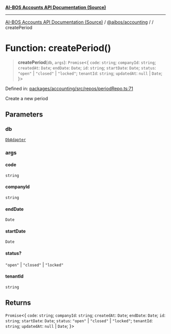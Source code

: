 [**AI-BOS Accounts API Documentation (Source)**](../../../README.md)

***

[AI-BOS Accounts API Documentation (Source)](../../../README.md) / [@aibos/accounting](../README.md) / [](../README.md) / createPeriod

# Function: createPeriod()

> **createPeriod**(`db`, `args`): `Promise`\<\{ `code`: `string`; `companyId`: `string`; `createdAt`: `Date`; `endDate`: `Date`; `id`: `string`; `startDate`: `Date`; `status`: `"open"` \| `"closed"` \| `"locked"`; `tenantId`: `string`; `updatedAt`: `null` \| `Date`; \}\>

Defined in: [packages/accounting/src/repos/periodRepo.ts:71](https://github.com/pohlai88/accounts/blob/48103fb36d28b2b9bfb33472b6de2f719773cde9/packages/accounting/src/repos/periodRepo.ts#L71)

Create a new period

## Parameters

### db

[`DbAdapter`](../../db/adapter/interfaces/DbAdapter.md)

### args

#### code

`string`

#### companyId

`string`

#### endDate

`Date`

#### startDate

`Date`

#### status?

`"open"` \| `"closed"` \| `"locked"`

#### tenantId

`string`

## Returns

`Promise`\<\{ `code`: `string`; `companyId`: `string`; `createdAt`: `Date`; `endDate`: `Date`; `id`: `string`; `startDate`: `Date`; `status`: `"open"` \| `"closed"` \| `"locked"`; `tenantId`: `string`; `updatedAt`: `null` \| `Date`; \}\>
